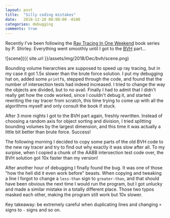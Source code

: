 ```yaml
---
layout: post
title:  "Silly coding mistakes"
date:   2018-12-28 08:00:00 -0100
categories: debugging
comments: true
---
```


Recently I've been following the [Ray Tracing In One Weekend](https://www.amazon.com/Ray-Tracing-Weekend-Minibooks-Book-ebook/dp/B01B5AODD8) book series by P. Shirley. Everything went smoothly until I got to the [BVH](https://en.wikipedia.org/wiki/Bounding_volume_hierarchy) part...

![scene]({{ site.url }}/assets/img/2018/Dec/bvh/scene.png)

<!--more-->

Bounding volume hierarchies are supposed to speed up ray tracing, but in my case it got 1.5x slower than the brute force solution. I put my debugging hat on, added some `printf`s, stepped through the code, and found that the number of intersection tests had indeed increased. I tried to change the way the objects are divided, but to no avail. Finally I had to admit that I didn't really get how the code worked, since I couldn't debug it, and started rewriting the ray tracer from scratch, this time trying to come up with all the algorithms myself and only consult the book if stuck.

After 3 more nights I got to the BVH part again, freshly rewritten. Instead of choosing a random axis for object sorting and division, I tried splitting bounding volumes by the largest dimension, and this time it was actually a little bit better than brute force. Success!

The following morning I decided to copy some parts of the old BVH code to the new ray tracer and try to find out why exactly it was slow after all. To my surpise, when I copied a chunk of the AABB intersection test code over, the BVH solution got 10x faster than my version!

After another hour of debugging I finally found the bug. It was one of those "how the hell did it even work before" beasts. When copying and tweaking a line I forgot to change a `less-than` sign to `greater-than`, and that should have been obvious the next time I would run the program, but I got unlucky and made a similar mistake in a totally different place. Those two typos masked each other, making the program still work but 10x slower.

Key takeaway: be extremely careful when duplicating lines and changing `+` signs to `-` signs and so on.
